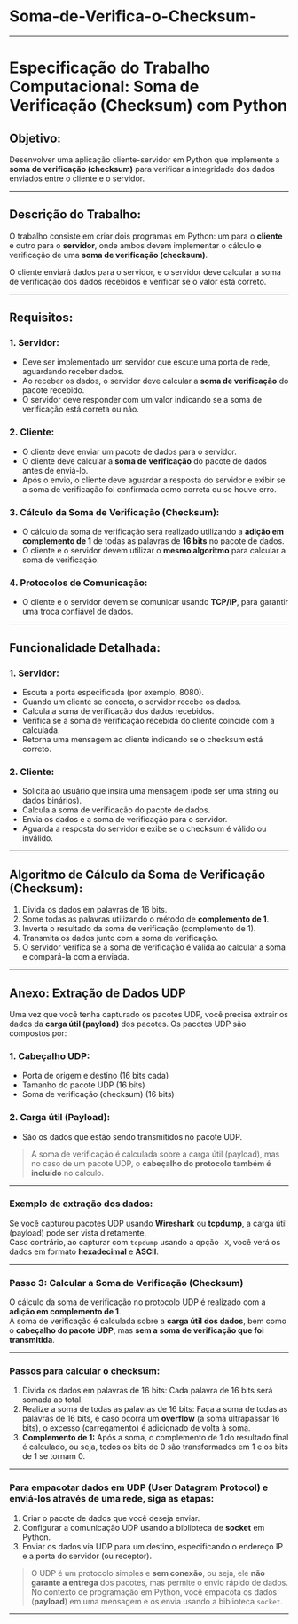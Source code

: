 # Soma-de-Verifica-o-Checksum-

---

# **Especificação do Trabalho Computacional: Soma de Verificação (Checksum) com Python**

## **Objetivo:**

Desenvolver uma aplicação cliente-servidor em Python que implemente a **soma de verificação (checksum)** para verificar a integridade dos dados enviados entre o cliente e o servidor.

---

## **Descrição do Trabalho:**

O trabalho consiste em criar dois programas em Python: um para o **cliente** e outro para o **servidor**, onde ambos devem implementar o cálculo e verificação de uma **soma de verificação (checksum)**.

O cliente enviará dados para o servidor, e o servidor deve calcular a soma de verificação dos dados recebidos e verificar se o valor está correto.

---

## **Requisitos:**

### **1. Servidor:**

- Deve ser implementado um servidor que escute uma porta de rede, aguardando receber dados.  
- Ao receber os dados, o servidor deve calcular a **soma de verificação** do pacote recebido.  
- O servidor deve responder com um valor indicando se a soma de verificação está correta ou não.

### **2. Cliente:**

- O cliente deve enviar um pacote de dados para o servidor.  
- O cliente deve calcular a **soma de verificação** do pacote de dados antes de enviá-lo.  
- Após o envio, o cliente deve aguardar a resposta do servidor e exibir se a soma de verificação foi confirmada como correta ou se houve erro.

### **3. Cálculo da Soma de Verificação (Checksum):**

- O cálculo da soma de verificação será realizado utilizando a **adição em complemento de 1** de todas as palavras de **16 bits** no pacote de dados.  
- O cliente e o servidor devem utilizar o **mesmo algoritmo** para calcular a soma de verificação.

### **4. Protocolos de Comunicação:**

- O cliente e o servidor devem se comunicar usando **TCP/IP**, para garantir uma troca confiável de dados.

---

## **Funcionalidade Detalhada:**

### **1. Servidor:**

- Escuta a porta especificada (por exemplo, 8080).  
- Quando um cliente se conecta, o servidor recebe os dados.  
- Calcula a soma de verificação dos dados recebidos.  
- Verifica se a soma de verificação recebida do cliente coincide com a calculada.  
- Retorna uma mensagem ao cliente indicando se o checksum está correto.

### **2. Cliente:**

- Solicita ao usuário que insira uma mensagem (pode ser uma string ou dados binários).  
- Calcula a soma de verificação do pacote de dados.  
- Envia os dados e a soma de verificação para o servidor.  
- Aguarda a resposta do servidor e exibe se o checksum é válido ou inválido.

---

## **Algoritmo de Cálculo da Soma de Verificação (Checksum):**

1. Divida os dados em palavras de 16 bits.  
2. Some todas as palavras utilizando o método de **complemento de 1**.  
3. Inverta o resultado da soma de verificação (complemento de 1).  
4. Transmita os dados junto com a soma de verificação.  
5. O servidor verifica se a soma de verificação é válida ao calcular a soma e compará-la com a enviada.

---

## **Anexo: Extração de Dados UDP**

Uma vez que você tenha capturado os pacotes UDP, você precisa extrair os dados da **carga útil (payload)** dos pacotes. Os pacotes UDP são compostos por:

### **1. Cabeçalho UDP:**

- Porta de origem e destino (16 bits cada)  
- Tamanho do pacote UDP (16 bits)  
- Soma de verificação (checksum) (16 bits)

### **2. Carga útil (Payload):**

- São os dados que estão sendo transmitidos no pacote UDP.

> A soma de verificação é calculada sobre a carga útil (payload), mas no caso de um pacote UDP, o **cabeçalho do protocolo também é incluído** no cálculo.

---

### **Exemplo de extração dos dados:**

Se você capturou pacotes UDP usando **Wireshark** ou **tcpdump**, a carga útil (payload) pode ser vista diretamente.  
Caso contrário, ao capturar com `tcpdump` usando a opção `-X`, você verá os dados em formato **hexadecimal** e **ASCII**.

---

### **Passo 3: Calcular a Soma de Verificação (Checksum)**

O cálculo da soma de verificação no protocolo UDP é realizado com a **adição em complemento de 1**.  
A soma de verificação é calculada sobre a **carga útil dos dados**, bem como o **cabeçalho do pacote UDP**, mas **sem a soma de verificação que foi transmitida**.

---

### **Passos para calcular o checksum:**

1. Divida os dados em palavras de 16 bits: Cada palavra de 16 bits será somada ao total.  
2. Realize a soma de todas as palavras de 16 bits: Faça a soma de todas as palavras de 16 bits, e caso ocorra um **overflow** (a soma ultrapassar 16 bits), o excesso (carregamento) é adicionado de volta à soma.  
3. **Complemento de 1:** Após a soma, o complemento de 1 do resultado final é calculado, ou seja, todos os bits de 0 são transformados em 1 e os bits de 1 se tornam 0.

---

### **Para empacotar dados em UDP (User Datagram Protocol) e enviá-los através de uma rede, siga as etapas:**

1. Criar o pacote de dados que você deseja enviar.  
2. Configurar a comunicação UDP usando a biblioteca de **socket** em Python.  
3. Enviar os dados via UDP para um destino, especificando o endereço IP e a porta do servidor (ou receptor).

> O UDP é um protocolo simples e **sem conexão**, ou seja, ele **não garante a entrega** dos pacotes, mas permite o envio rápido de dados.  
> No contexto de programação em Python, você empacota os dados (**payload**) em uma mensagem e os envia usando a biblioteca `socket`.

---
